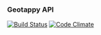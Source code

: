 ### Geotappy API

[![Build Status](https://img.shields.io/travis/GeoTappy/geotappy_api/master.svg?style=flat)](https://travis-ci.org/GeoTappy/geoappy_api) [![Code Climate](http://img.shields.io/codeclimate/github/GeoTappy/geotappy_api.svg?style=flat)](https://codeclimate.com/github/GeoTappy/geotappy_api)
